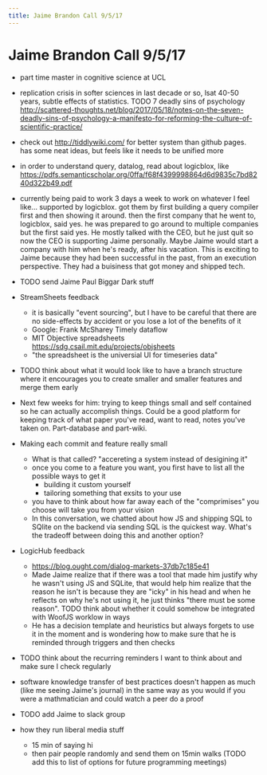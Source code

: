 ```yaml
---
title: Jaime Brandon Call 9/5/17
---
```


# Jaime Brandon Call 9/5/17


* part time master in cognitive science at UCL


* replication crisis in softer sciences in last decade or so, lsat 40-50 years, subtle effects of statistics. TODO 7 deadly sins of psychology http://scattered-thoughts.net/blog/2017/05/18/notes-on-the-seven-deadly-sins-of-psychology-a-manifesto-for-reforming-the-culture-of-scientific-practice/


* check out http://tiddlywiki.com/ for better system than github pages. has some neat ideas, but feels like it needs to be unified more


* in order to understand query, datalog, read about logicblox, like https://pdfs.semanticscholar.org/0ffa/f68f4399998864d6d9835c7bd8240d322b49.pdf


* currently being paid to work 3 days a week to work on whatever I feel like... supported by logicblox. got them by first building a query compiler first and then showing it around. then the first company that he went to, logicblox, said yes. he was prepared to go around to multiple companies but the first said yes. He mostly talked with the CEO, but he just quit so now the CEO is supporting Jaime personally. Maybe Jaime would start a company with him when he's ready, after his vacation. This is exciting to Jaime because they had been successful in the past, from an execution perspective. They had a buisiness that got money and shipped tech.


* TODO send Jaime Paul Biggar Dark stuff


* StreamSheets feedback
  * it is basically "event sourcing", but I have to be careful that there are no side-effects by accident or you lose a lot of the benefits of it
  * Google: Frank McSharey Timely dataflow 
  * MIT Objective spreadsheets https://sdg.csail.mit.edu/projects/objsheets
  * "the spreadsheet is the universial UI for timeseries data"


* TODO think about what it would look like to have a branch structure where it encourages you to create smaller and smaller features and merge them early


* Next few weeks for him: trying to keep things small and self contained so he can actually accomplish things. Could be a good platform for keeping track of what paper you've read, want to read, notes you've taken on. Part-database and part-wiki.


* Making each commit and feature really small
  * What is that called? "accereting a system instead of desigining it" 
  * once you come to a feature you want, you first have to list all the possible ways to get it
    * building it custom yourself
    * tailoring something that exsits to your use
  * you have to think about how far away each of the "comprimises" you choose will take you from your vision
  * In this conversation, we chatted about how JS and shipping SQL to SQlite on the backend via sending SQL is the quickest way. What's the tradeoff between doing this and another option?


* LogicHub feedback
  * https://blog.ought.com/dialog-markets-37db7c185e41
  * Made Jaime realize that if there was a tool that made him justify why he wasn't using JS and SQLite, that would help him realize that the reason he isn't is because they are "icky" in his head and when he reflects on why he's not using it, he just thinks "there must be some reason". TODO think about whether it could somehow be integrated with WoofJS worklow in ways
  * He has a decision template and heuristics but always forgets to use it in the moment and is wondering how to make sure that he is reminded through triggers and then checks


* TODO think about the recurring reminders I want to think about and make sure I check regularly

* software knowledge transfer of best practices doesn't happen as much (like me seeing Jaime's journal) in the same way as you would if you were a mathmatician and could watch a peer do a proof

* TODO add Jaime to slack group 

* how they run liberal media stuff
  * 15 min of saying hi
  * then pair people randomly and send them on 15min walks (TODO add this to list of options for future programming meetings)

<script>

(function(i,s,o,g,r,a,m){i['GoogleAnalyticsObject']=r;i[r]=i[r]||function(){
(i[r].q=i[r].q||[]).push(arguments)},i[r].l=1*new Date();a=s.createElement(o),
m=s.getElementsByTagName(o)[0];a.async=1;a.src=g;m.parentNode.insertBefore(a,m)
})(window,document,'script','https://www.google-analytics.com/analytics.js','ga');

ga('create', 'UA-103157758-1', 'auto');
ga('send', 'pageview');

</script>
